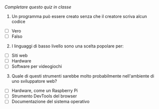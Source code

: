 *Completare questo quiz in classe*

1. Un programma può essere creato senza che il creatore scriva alcun codice

- [ ] Vero
- [ ] Falso

2. I linguaggi di basso livello sono una scelta popolare per:

- [ ] Siti web
- [ ] Hardware
- [ ] Software per videogiochi

3. Quale di questi strumenti sarebbe molto probabilmente nell'ambiente di uno sviluppatore web?

- [ ] Hardware, come un Raspberry Pi
- [ ] Strumento DevTools del browser
- [ ] Documentazione del sistema operativo